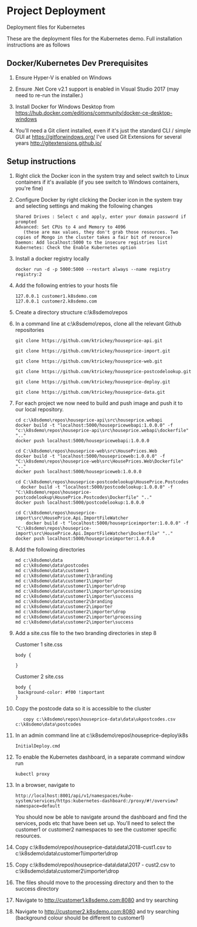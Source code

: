 # Project Deployment
Deployment files for Kubernetes  

These are the deployment files for the Kubernetes demo. Full installation instructions are as follows

## Docker/Kubernetes Dev Prerequisites
1. Ensure Hyper-V is enabled on Windows
2. Ensure .Net Core v2.1 support is enabled in Visual Studio 2017 (may need to re-run the installer.)
3. Install Docker for Windows Desktop from https://hub.docker.com/editions/community/docker-ce-desktop-windows 

5. You'll need a Git client installed, even if it's just the standard CLI / simple GUI at https://gitforwindows.org/ I've used Git Extensions for several years http://gitextensions.github.io/

## Setup instructions
1. Right click the Docker icon in the system tray and select switch to Linux containers if it's available (if you see switch to Windows containers, you're fine)

2. Configure Docker by right clicking the Docker icon in the system tray and selecting settings and making the following changes
   ```
   Shared Drives : Select c and apply, enter your domain password if prompted
   Advanced: Set CPUs to 4 and Memory to 4096 
      (these are max values, they don't grab those resources. Two copies of Mongo in the cluster takes a fair bit of resource)
   Daemon: Add localhost:5000 to the insecure registries list
   Kubernetes: Check the Enable Kubernetes option
   ```
3. Install a docker registry locally
   ```
   docker run -d -p 5000:5000 --restart always --name registry registry:2
   ```
3. Add the following entries to your hosts file
   ```
   127.0.0.1 customer1.k8sdemo.com
   127.0.0.1 customer2.k8sdemo.com
   ```
2. Create a directory structure c:\k8sdemo\repos
2. In a command line at c:\k8sdemo\repos, clone all the relevant Github repositories

   ```
   git clone https://github.com/ktrickey/houseprice-api.git

   git clone https://github.com/ktrickey/houseprice-import.git

   git clone https://github.com/ktrickey/houseprice-web.git

   git clone https://github.com/ktrickey/houseprice-postcodelookup.git

   git clone https://github.com/ktrickey/houseprice-deploy.git

   git clone https://github.com/ktrickey/houseprice-data.git

   ```

5. For each project we now need to build and push image and push it to our local repository.
   ```
   cd c:\k8sdemo\repos\houseprice-api\src\houseprice.webapi
   docker build -t "localhost:5000/housepricewebapi:1.0.0.0" -f "c:\k8sdemo\repos\houseprice-api\src\houseprice.webapi\dockerfile" ".."
   docker push localhost:5000/housepricewebapi:1.0.0.0
   
   cd C:\k8sdemo\repos\houseprice-web\src\HousePrices.Web
   docker build -t "localhost:5000/housepriceweb:1.0.0.0" -f "C:\k8sdemo\repos\houseprice-web\src\HousePrices.Web\Dockerfile" ".."
   docker push localhost:5000/housepriceweb:1.0.0.0
   
   cd C:\k8sdemo\repos\houseprice-postcodelookup\HousePrice.Postcodes
     docker build -t "localhost:5000/postcodelookup:1.0.0.0" -f "C:\k8sdemo\repos\houseprice-postcodelookup\HousePrice.Postcodes\Dockerfile" ".."
   docker push localhost:5000/postcodelookup:1.0.0.0
   
   cd C:\k8sdemo\repos\houseprice-import\src\HousePrice.Api.ImportFileWatcher
       docker build -t "localhost:5000/housepriceimporter:1.0.0.0" -f "C:\k8sdemo\repos\houseprice-import\src\HousePrice.Api.ImportFileWatcher\Dockerfile" ".."
   docker push localhost:5000/housepriceimporter:1.0.0.0
   ```
3. Add the following directories
   ```
   md c:\k8sdemo\data
   md c:\k8sdemo\data\postcodes
   md c:\k8sdemo\data\customer1
   md c:\k8sdemo\data\customer1\branding
   md c:\k8sdemo\data\customer1\importer
   md c:\k8sdemo\data\customer1\importer\drop
   md c:\k8sdemo\data\customer1\importer\processing
   md c:\k8sdemo\data\customer1\importer\success
   md c:\k8sdemo\data\customer2\branding
   md c:\k8sdemo\data\customer2\importer
   md c:\k8sdemo\data\customer2\importer\drop
   md c:\k8sdemo\data\customer2\importer\processing
   md c:\k8sdemo\data\customer2\importer\success
   ```

4. Add a site.css file to the two branding directories in step 8

   Customer 1 site.css
   ```
   body {
   
   }
   ```
   Customer 2 site.css
   ```
   body {
	background-color: #f00 !important
   }
   ```
5. Copy the postcode data so it is accessible to the cluster
   ```
      copy c:\k8sdemo\repos\houseprice-data\data\ukpostcodes.csv c:\k8sdemo\data\postcodes
   ```
5. In an admin command line at c:\k8sdemo\repos\houseprice-deploy\k8s
   ```
   InitialDeploy.cmd
   ```
6. To enable the Kubernetes dashboard, in a separate command window run
   ```
   kubectl proxy
   ```
7. In a browser, navigate to 
   ```
   http://localhost:8001/api/v1/namespaces/kube-system/services/https:kubernetes-dashboard:/proxy/#!/overview?namespace=default
   ```
   You should now be able to navigate around the dashboard and find the services, pods etc that have been set up. You'll need to select the customer1 or customer2 namespaces to see the customer specific resources.
8. Copy c:\k8sdemo\repos\houseprice-data\data\2018-cust1.csv to c:\k8sdemo\data\customer1\importer\drop
9. Copy c:\k8sdemo\repos\houseprice-data\data\2017 - cust2.csv to c:\k8sdemo\data\customer2\importer\drop
10. The files should move to the processing directory and then to the success directory
11. Navigate to http://customer1.k8sdemo.com:8080 and try searching
11. Navigate to http://customer2.k8sdemo.com:8080 and try searching (background colour should be different to customer1)